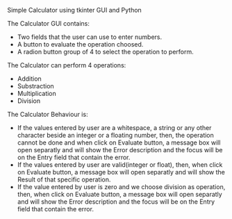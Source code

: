 Simple Calculator using tkinter GUI and Python

The Calculator GUI contains:
- Two fields that the user can use to enter numbers.
- A button to evaluate the operation choosed.
- A radion button group of 4 to select the operation to perform.

The Calculator can perform 4 operations:
- Addition
- Substraction
- Multiplication
- Division

The Calculator Behaviour is:
- If the values entered by user are a whitespace, a string or any other character beside an integer or a floating number, then, the operation cannot be done and when click on Evaluate button, a message box will open separatly and will show the Error description and the focus will be on the Entry field that contain the error.
- If the values entered by user are valid(integer or float), then, when click on Evaluate button, a message box will open separatly and will show the Result of that specific operation.
- If the value entered by user is zero and we choose division as operation, then, when click on Evaluate button, a message box will open separatly and will show the Error description and the focus will be on the Entry field that contain the error.

